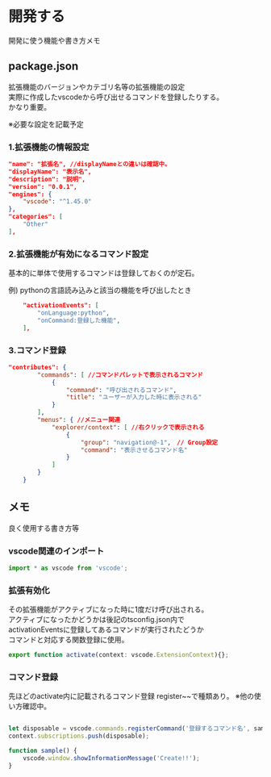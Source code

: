 # 開発する

開発に使う機能や書き方メモ

## package.json

拡張機能のバージョンやカテゴリ名等の拡張機能の設定  
実際に作成したvscodeから呼び出せるコマンドを登録したりする。  
かなり重要。

※必要な設定を記載予定

### 1.拡張機能の情報設定

``` json
"name": "拡張名", //displayNameとの違いは確認中。
"displayName": "表示名",
"description": "説明",
"version": "0.0.1",
"engines": {
    "vscode": "^1.45.0"
},
"categories": [
    "Other"
],
```

### 2.拡張機能が有効になるコマンド設定

基本的に単体で使用するコマンドは登録しておくのが定石。  

例)
pythonの言語読み込みと該当の機能を呼び出したとき

``` json
    "activationEvents": [
        "onLanguage:python",
        "onCommand:登録した機能",
    ],
```

### 3.コマンド登録

``` json
"contributes": {
        "commands": [ //コマンドパレットで表示されるコマンド
            {
                "command": "呼び出されるコマンド",
                "title": "ユーザーが入力した時に表示される"
            }
        ],
        "menus": { //メニュー関連
            "explorer/context": [ //右クリックで表示される
                {
                    "group": "navigation@-1",　// Group設定
                    "command": "表示させるコマンド名"
                }
            ]
        }
    }
```

## メモ

良く使用する書き方等

### vscode関連のインポート

``` typescript
import * as vscode from 'vscode';
```

### 拡張有効化

その拡張機能がアクティブになった時に1度だけ呼び出される。  
アクティブになったかどうかは後記のtsconfig.json内で  
activationEventsに登録してあるコマンドが実行されたどうか  
コマンドと対応する関数登録に使用。  

``` typescript
export function activate(context: vscode.ExtensionContext){};
```

### コマンド登録

先ほどのactivate内に記載されるコマンド登録
register~~で種類あり。
※他の使い方確認中。

``` typescript

let disposable = vscode.commands.registerCommand('登録するコマンド名', sample);
context.subscriptions.push(disposable);

function sample() {
    vscode.window.showInformationMessage('Create!!');
}
```